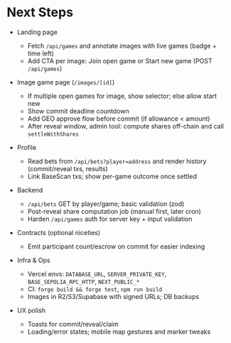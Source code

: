 # Next Steps

- Landing page
  - Fetch `/api/games` and annotate images with live games (badge + time left)
  - Add CTA per image: Join open game or Start new game (POST `/api/games`)

- Image game page (`/images/[id]`)
  - If multiple open games for image, show selector; else allow start new
  - Show commit deadline countdown
  - Add GEO approve flow before commit (if allowance < amount)
  - After reveal window, admin tool: compute shares off-chain and call `settleWithShares`

- Profile
  - Read bets from `/api/bets?player=address` and render history (commit/reveal txs, results)
  - Link BaseScan txs; show per-game outcome once settled

- Backend
  - `/api/bets` GET by player/game; basic validation (zod)
  - Post-reveal share computation job (manual first, later cron)
  - Harden `/api/games` auth for server key + input validation

- Contracts (optional niceties)
  - Emit participant count/escrow on commit for easier indexing

- Infra & Ops
  - Vercel envs: `DATABASE_URL`, `SERVER_PRIVATE_KEY`, `BASE_SEPOLIA_RPC_HTTP`, `NEXT_PUBLIC_*`
  - CI: `forge build && forge test`, `npm run build`
  - Images in R2/S3/Supabase with signed URLs; DB backups

- UX polish
  - Toasts for commit/reveal/claim
  - Loading/error states; mobile map gestures and marker tweaks
